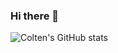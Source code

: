 ### Hi there 👋

![Colten's GitHub stats](https://github-readme-stats.vercel.app/api?username=coltenkrauter&show_icons=true&theme=radical)

<!--
**coltenkrauter/coltenkrauter** is a ✨ _special_ ✨ repository because its `README.md` (this file) appears on your GitHub profile.

Here are some ideas to get you started:

- 🔭 I’m currently working on ...
- 🌱 I’m currently learning ...
- 👯 I’m looking to collaborate on ...
- 🤔 I’m looking for help with ...
- 💬 Ask me about ...
- 📫 How to reach me: ...
- 😄 Pronouns: ...
- ⚡ Fun fact: ...
-->
